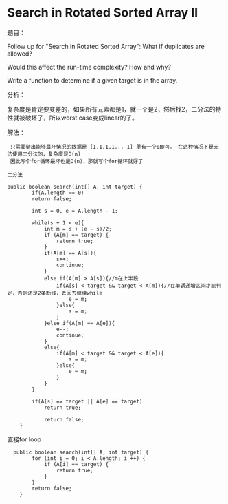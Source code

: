 # Search in Rotated Sorted Array II

题目：

Follow up for "Search in Rotated Sorted Array": What if duplicates are allowed?

Would this affect the run-time complexity? How and why?

Write a function to determine if a given target is in the array.

分析：

复杂度是肯定要变差的，如果所有元素都是1，就一个是2，然后找2，二分法的特性就被破坏了，所以worst case变成linear的了。

解法：

```text
 只需要举出能够最坏情况的数据是 [1,1,1,1... 1] 里有一个0即可。 在这种情况下是无法使用二分法的，复杂度是O(n)
 因此写个for循环最坏也是O(n)，那就写个for循环就好了
```

```text
二分法

public boolean search(int[] A, int target) {
        if(A.length == 0)
        return false;

        int s = 0, e = A.length - 1;

        while(s + 1 < e){
            int m = s + (e - s)/2;
            if (A[m] == target) {
                return true;
            } 
            if(A[m] == A[s]){
                s++;
                continue;
            }
            else if(A[m] > A[s]){//m在上半段
                if(A[s] < target && target < A[m]){//在单调递增区间才能判定，否则还是2条断线，丢回去继续while
                    e = m;
                }else{
                    s = m;
                }
            }else if(A[m] == A[e]){
                e--;
                continue;
            }
            else{
                if(A[m] < target && target < A[e]){
                    s = m;
                }else{
                    e = m;
                }
            }
        }

        if(A[s] == target || A[e] == target)
            return true;

            return false;
    }
```

直接for loop

```text
  public boolean search(int[] A, int target) {
        for (int i = 0; i < A.length; i ++) {
            if (A[i] == target) {
                return true;
            }
        }
        return false;
    }
```

